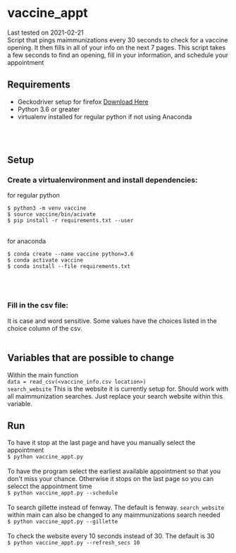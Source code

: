 # vaccine_appt
Last tested on 2021-02-21<br>
Script that pings maimmunizations every 30 seconds to check for a vaccine opening.  It then fills in all of your info on the next 7 pages.  This script takes a few seconds to find an opening, fill in your information, and schedule your appointment

## Requirements

<ul>
<li>Geckodriver setup for firefox <a href="https://github.com/mozilla/geckodriver/releases/tag/v0.29.0">Download Here</a></li>
<li>Python 3.6 or greater</li>
<li>virtualenv installed for regular python if not using Anaconda</li>
</ul>
<br><br>

## Setup
### Create a virtualenvironment and install dependencies:<br>
for regular python<br>
```
$ python3 -m venv vaccine
$ source vaccine/bin/acivate
$ pip install -r requirements.txt --user
```
<br>
for anaconda<br>

```
$ conda create --name vaccine python=3.6
$ conda activate vaccine
$ conda install --file requirements.txt
```
<br><br>
### Fill in the csv file:<br>  
It is case and word sensitive.  Some values have the choices listed in the choice column of the csv.
<br><br>

## Variables that are possible to change
Within the main function<br>
`data = read_csv(<vaccine_info.csv location>)`<br>
`search_website` This is the website it is currently setup for.  Should work with all maimmunization
searches.  Just replace your search website within this variable.<br>

## Run
To have it stop at the last page and have you manually select the appointment<br>
`$ python vaccine_appt.py`<br><br>
To have the program select the earliest available appointment so that you don't miss your chance.  Otherwise it stops on the last page so you can selecct the appointment time<br>
`$ python vaccine_appt.py --schedule`<br><br>
To search gillette instead of fenway.  The default is fenway.  `search_website` within main can also be changed to any maimmunizations search needed<br>
`$ python vaccine_appt.py --gillette`<br><br>
To check the website every 10 seconds instead of 30.  The default is 30<br>
`$ python vaccine_appt.py --refresh_secs 10`<br><br>
